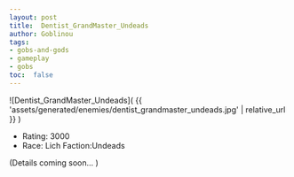 ```yaml
---
layout: post
title:  Dentist_GrandMaster_Undeads
author: Goblinou
tags:
- gobs-and-gods
- gameplay
- gobs
toc:  false
---
```


![Dentist_GrandMaster_Undeads]( {{ 'assets/generated/enemies/dentist_grandmaster_undeads.jpg' | relative_url }} )
- Rating: 3000
- Race: Lich  Faction:Undeads

(Details coming soon... )